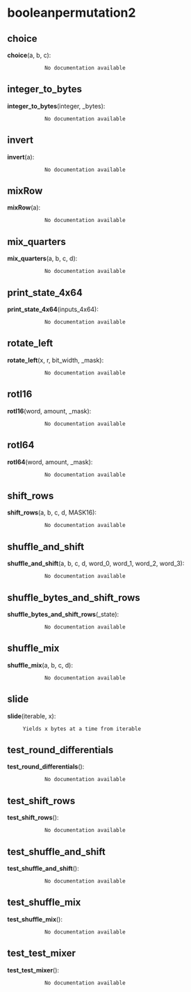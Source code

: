 booleanpermutation2
==============



choice
--------------

**choice**(a, b, c):

				No documentation available


integer_to_bytes
--------------

**integer_to_bytes**(integer, _bytes):

				No documentation available


invert
--------------

**invert**(a):

				No documentation available


mixRow
--------------

**mixRow**(a):

				No documentation available


mix_quarters
--------------

**mix_quarters**(a, b, c, d):

				No documentation available


print_state_4x64
--------------

**print_state_4x64**(inputs_4x64):

				No documentation available


rotate_left
--------------

**rotate_left**(x, r, bit_width, _mask):

				No documentation available


rotl16
--------------

**rotl16**(word, amount, _mask):

				No documentation available


rotl64
--------------

**rotl64**(word, amount, _mask):

				No documentation available


shift_rows
--------------

**shift_rows**(a, b, c, d, MASK16):

				No documentation available


shuffle_and_shift
--------------

**shuffle_and_shift**(a, b, c, d, word_0, word_1, word_2, word_3):

				No documentation available


shuffle_bytes_and_shift_rows
--------------

**shuffle_bytes_and_shift_rows**(_state):

				No documentation available


shuffle_mix
--------------

**shuffle_mix**(a, b, c, d):

				No documentation available


slide
--------------

**slide**(iterable, x):

		 Yields x bytes at a time from iterable 


test_round_differentials
--------------

**test_round_differentials**():

				No documentation available


test_shift_rows
--------------

**test_shift_rows**():

				No documentation available


test_shuffle_and_shift
--------------

**test_shuffle_and_shift**():

				No documentation available


test_shuffle_mix
--------------

**test_shuffle_mix**():

				No documentation available


test_test_mixer
--------------

**test_test_mixer**():

				No documentation available
